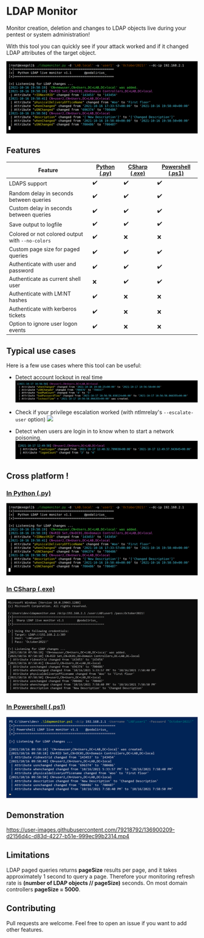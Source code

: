 # LDAP Monitor

Monitor creation, deletion and changes to LDAP objects live during your pentest or system administration!

With this tool you can quickly see if your attack worked and if it changed LDAP attributes of the target object.

![](./python/imgs/example.png)

## Features

| Feature | [Python (.py)](./python/) | [CSharp (.exe)](./csharp/) | [Powershell (.ps1)](./powershell/) |
|---------|--------|--------|------------|
| LDAPS support                                    | :heavy_check_mark: | :heavy_check_mark: | :heavy_check_mark: |
| Random delay in seconds between queries          | :heavy_check_mark: | :heavy_check_mark: | :heavy_check_mark: |
| Custom delay in seconds between queries          | :heavy_check_mark: | :heavy_check_mark: | :heavy_check_mark: |
| Save output to logfile                           | :heavy_check_mark: | :heavy_check_mark: | :heavy_check_mark: |
| Colored or not colored output with `--no-colors` | :heavy_check_mark: | :x: | :x: |
| Custom page size for paged queries               | :heavy_check_mark: | :heavy_check_mark: | :heavy_check_mark: |
| Authenticate with user and password              | :heavy_check_mark: | :heavy_check_mark: | :heavy_check_mark: |
| Authenticate as current shell user               | :x: | :heavy_check_mark: | :heavy_check_mark: |
| Authenticate with LM:NT hashes                   | :heavy_check_mark: | :x: | :x: |
| Authenticate with kerberos tickets               | :heavy_check_mark: | :x: | :x: |
| Option to ignore user logon events               | :heavy_check_mark: | :x: | :x: 

## Typical use cases

Here is a few use cases where this tool can be useful:

 - Detect account lockout in real time
   ![](./.github/lockout.png)

 - Check if your privilege escalation worked (with ntlmrelay's `--escalate-user` option)
   ![](./.github/)

 - Detect when users are login in to know when to start a network poisoning.
   ![](./.github/user_login.png)
 
## Cross platform !

### [In Python (.py)](./python/)

![](./python/imgs/example.png)

### [In CSharp (.exe)](./csharp/)

![](./csharp/imgs/example.png)

### [In Powershell (.ps1)](./powershell/)

![](./powershell/imgs/example.png)

## Demonstration

https://user-images.githubusercontent.com/79218792/136900209-d2156d4c-d83d-4227-b51e-999ec99b2314.mp4

## Limitations

LDAP paged queries returns **pageSize** results per page, and it takes approximately 1 second to query a page. Therefore your monitoring refresh rate is **(number of LDAP objects // pageSize)** seconds. On most domain controllers **pageSize = 5000**.


## Contributing

Pull requests are welcome. Feel free to open an issue if you want to add other features.
